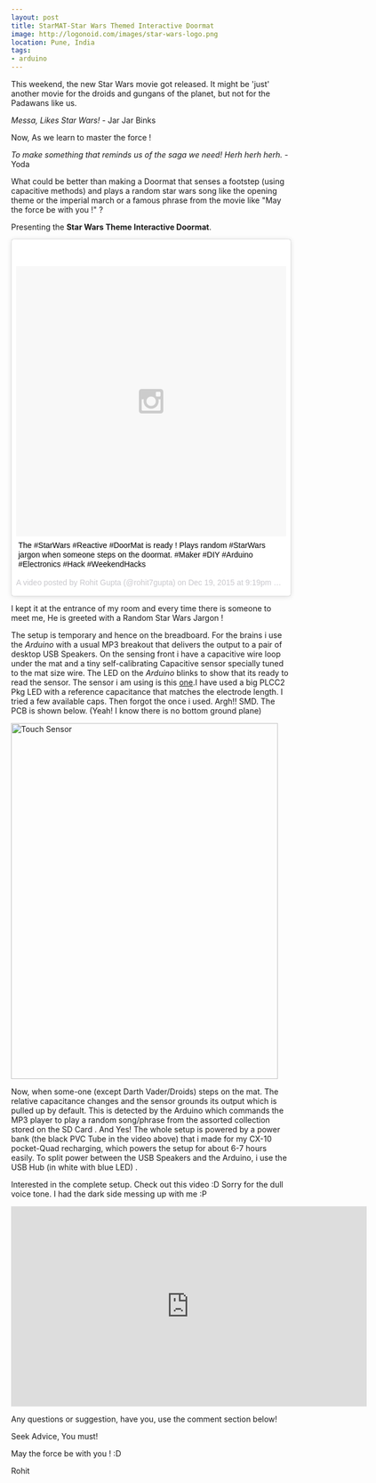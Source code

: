 ```yaml
---
layout: post
title: StarMAT-Star Wars Themed Interactive Doormat
image: http://logonoid.com/images/star-wars-logo.png
location: Pune, India
tags:
- arduino
---
```


This weekend, the new Star Wars movie got released. It might be 'just' another movie for the droids and gungans of the planet, but not for the Padawans like us. 

*Messa, Likes Star Wars!*  - Jar Jar Binks

Now, As we learn to master the force !

*To make something that reminds us of the saga we need!  Herh herh herh.* -Yoda

What could be better than making a Doormat that senses a footstep (using capacitive methods) and plays a random star wars song like the opening theme or the imperial march or a famous phrase from the movie like "May the force be with you !" ?

Presenting the **Star Wars Theme Interactive Doormat**.

<blockquote class="instagram-media" data-instgrm-captioned data-instgrm-version="6" style=" background:#FFF; border:0; border-radius:3px; box-shadow:0 0 1px 0 rgba(0,0,0,0.5),0 1px 10px 0 rgba(0,0,0,0.15); margin: 1px; max-width:658px; padding:0; width:99.375%; width:-webkit-calc(100% - 2px); width:calc(100% - 2px);"><div style="padding:8px;"> <div style=" background:#F8F8F8; line-height:0; margin-top:40px; padding:50.0% 0; text-align:center; width:100%;"> <div style=" background:url(data:image/png;base64,iVBORw0KGgoAAAANSUhEUgAAACwAAAAsCAMAAAApWqozAAAAGFBMVEUiIiI9PT0eHh4gIB4hIBkcHBwcHBwcHBydr+JQAAAACHRSTlMABA4YHyQsM5jtaMwAAADfSURBVDjL7ZVBEgMhCAQBAf//42xcNbpAqakcM0ftUmFAAIBE81IqBJdS3lS6zs3bIpB9WED3YYXFPmHRfT8sgyrCP1x8uEUxLMzNWElFOYCV6mHWWwMzdPEKHlhLw7NWJqkHc4uIZphavDzA2JPzUDsBZziNae2S6owH8xPmX8G7zzgKEOPUoYHvGz1TBCxMkd3kwNVbU0gKHkx+iZILf77IofhrY1nYFnB/lQPb79drWOyJVa/DAvg9B/rLB4cC+Nqgdz/TvBbBnr6GBReqn/nRmDgaQEej7WhonozjF+Y2I/fZou/qAAAAAElFTkSuQmCC); display:block; height:44px; margin:0 auto -44px; position:relative; top:-22px; width:44px;"></div></div> <p style=" margin:8px 0 0 0; padding:0 4px;"> <a href="https://www.instagram.com/p/_gGyumvUIn/" style=" color:#000; font-family:Arial,sans-serif; font-size:14px; font-style:normal; font-weight:normal; line-height:17px; text-decoration:none; word-wrap:break-word;" target="_blank">The #StarWars #Reactive #DoorMat is ready ! Plays random #StarWars jargon  when someone steps on the doormat. #Maker #DIY #Arduino #Electronics #Hack #WeekendHacks</a></p> <p style=" color:#c9c8cd; font-family:Arial,sans-serif; font-size:14px; line-height:17px; margin-bottom:0; margin-top:8px; overflow:hidden; padding:8px 0 7px; text-align:center; text-overflow:ellipsis; white-space:nowrap;">A video posted by Rohit Gupta (@rohit7gupta) on <time style=" font-family:Arial,sans-serif; font-size:14px; line-height:17px;" datetime="2015-12-20T05:19:54+00:00">Dec 19, 2015 at 9:19pm PST</time></p></div></blockquote>
<script async defer src="//platform.instagram.com/en_US/embeds.js"></script>

I kept it at the entrance of my room and every time there is someone to meet me, He is greeted with a Random Star Wars Jargon !  

The setup is temporary and hence on the breadboard. For the brains i use the *Arduino* with a usual MP3 breakout that delivers the output to a pair of desktop USB Speakers. On the sensing front i have a capacitive wire loop under the mat and a tiny self-calibrating Capacitive sensor specially tuned to the mat size wire. The LED on the *Arduino* blinks to show that its ready to read the sensor. The sensor i am using is this [one](http://www.seeedstudio.com/depot/datasheet/TTP223_SPEC.pdf).I have used a big PLCC2 Pkg LED with a reference capacitance that matches the electrode length. I tried a few available caps. Then forgot the once i used. Argh!! SMD. The PCB is shown below. (Yeah! I know there is no bottom ground plane)

<a data-flickr-embed="true"  href="https://www.flickr.com/photos/94411929@N06/24062427081/in/dateposted-public/" title="Touch Sensor"><img src="https://farm2.staticflickr.com/1507/24062427081_43cb82aaed_z.jpg" width="480" height="640" alt="Touch Sensor"></a><script async src="//embedr.flickr.com/assets/client-code.js" charset="utf-8"></script>

Now, when some-one (except Darth Vader/Droids) steps on the mat. The relative capacitance changes and the sensor grounds its output which is pulled up by default. This is detected by the Arduino which commands the MP3 player to play a random song/phrase from the assorted collection stored on the SD Card . And Yes! The whole setup is powered by a power bank (the black PVC Tube in the video above) that i made for my CX-10 pocket-Quad recharging, which powers the setup for about 6-7 hours easily. To split power between the USB Speakers and the Arduino, i use the USB Hub (in white with blue LED) .

Interested in the complete setup. Check out this video :D 
Sorry for the dull voice tone. I had the dark side messing up with me :P

<iframe width="640" height="360" src="https://www.youtube.com/embed/A_ZnKR84uk4" frameborder="0" allowfullscreen></iframe>


Any questions or suggestion, have you, use the comment section below!  

Seek Advice, You must!


May the force be with you ! :D

Rohit 







 
